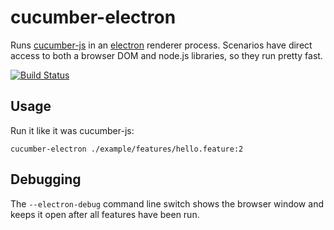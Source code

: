 # cucumber-electron 

Runs [cucumber-js](https://github.com/cucumber/cucumber-js) in an [electron](https://github.com/electron/electron) renderer process. Scenarios have direct access to both a browser DOM and node.js libraries, so they run pretty fast.

[![Build Status](https://travis-ci.org/featurist/cucumber-electron.svg?branch=master)](https://travis-ci.org/featurist/cucumber-electron)

## Usage

Run it like it was cucumber-js:
```
cucumber-electron ./example/features/hello.feature:2
```

## Debugging

The `--electron-debug` command line switch shows the browser window and keeps
it open after all features have been run.
